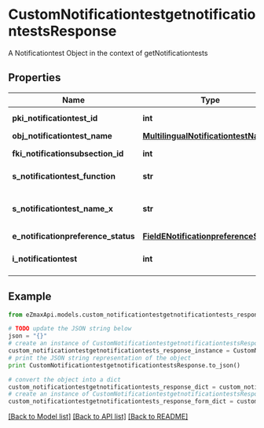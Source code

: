 # CustomNotificationtestgetnotificationtestsResponse

A Notificationtest Object in the context of getNotificationtests

## Properties

Name | Type | Description | Notes
------------ | ------------- | ------------- | -------------
**pki_notificationtest_id** | **int** | The unique ID of the Notificationtest | 
**obj_notificationtest_name** | [**MultilingualNotificationtestName**](MultilingualNotificationtestName.md) |  | 
**fki_notificationsubsection_id** | **int** | The unique ID of the Notificationsubsection | 
**s_notificationtest_function** | **str** | The function name of the Notificationtest | 
**s_notificationtest_name_x** | **str** | The name of the Notificationtest in the language of the requester | 
**e_notificationpreference_status** | [**FieldENotificationpreferenceStatus**](FieldENotificationpreferenceStatus.md) |  | 
**i_notificationtest** | **int** | The number of elements returned by the Notificationtest | 

## Example

```python
from eZmaxApi.models.custom_notificationtestgetnotificationtests_response import CustomNotificationtestgetnotificationtestsResponse

# TODO update the JSON string below
json = "{}"
# create an instance of CustomNotificationtestgetnotificationtestsResponse from a JSON string
custom_notificationtestgetnotificationtests_response_instance = CustomNotificationtestgetnotificationtestsResponse.from_json(json)
# print the JSON string representation of the object
print CustomNotificationtestgetnotificationtestsResponse.to_json()

# convert the object into a dict
custom_notificationtestgetnotificationtests_response_dict = custom_notificationtestgetnotificationtests_response_instance.to_dict()
# create an instance of CustomNotificationtestgetnotificationtestsResponse from a dict
custom_notificationtestgetnotificationtests_response_form_dict = custom_notificationtestgetnotificationtests_response.from_dict(custom_notificationtestgetnotificationtests_response_dict)
```
[[Back to Model list]](../README.md#documentation-for-models) [[Back to API list]](../README.md#documentation-for-api-endpoints) [[Back to README]](../README.md)


